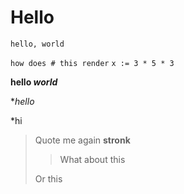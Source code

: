 # Hello

`hello, world`

`how does # this render`
`x := 3 * 5 * 3`

**hello *world***


**hello*

*hi

> Quote me again
> **stronk**
> > What about this
> 
> Or this
